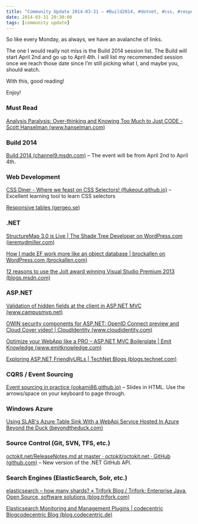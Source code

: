 ```yaml
---
title: "Community Update 2014-03-31 – #Build2014, #dotnet, #css, #responsive tables, #aspnet, #owin, new #octokit .NET version"
date: 2014-03-31 20:30:00
tags: [community update]
---
```


So like every Monday, as always, we have an avalanche of links.

The one I would really not miss is the Build 2014 session list. The Build will start April 2nd and go up to April 4th. I will list my recommended session once we reach those date since I’m still picking what I, and maybe you, should watch.

With this, good reading!

Enjoy!

### Must Read

[Analysis Paralysis: Over-thinking and Knowing Too Much to Just CODE - Scott Hanselman (www.hanselman.com)](http://www.hanselman.com/blog/AnalysisParalysisOverthinkingAndKnowingTooMuchToJustCODE.aspx)

### Build 2014

[Build 2014 (channel9.msdn.com)](http://channel9.msdn.com/Events/Build/2014) – The event will be from April 2nd to April 4th.

### Web Development

[CSS Diner - Where we feast on CSS Selectors! (flukeout.github.io)](http://flukeout.github.io/) – Excellent learning tool to learn CSS selectors

[Responsive tables (gergeo.se)](http://gergeo.se/RWD-Table-Patterns/)

### .NET

[StructureMap 3.0 is Live | The Shade Tree Developer on WordPress.com (jeremydmiller.com)](http://jeremydmiller.com/2014/03/31/structuremap-3-0-is-live/)

[How I made EF work more like an object database | brockallen on WordPress.com (brockallen.com)](http://brockallen.com/2014/03/30/how-i-made-ef-work-more-like-an-object-database/)

[12 reasons to use the Jolt award winning Visual Studio Premium 2013 (blogs.msdn.com)](http://blogs.msdn.com/b/visualstudiouk/archive/2014/03/28/12-reasons-to-use-visual-studio-premium-2013.aspx)

### ASP.NET

[Validation of hidden fields at the client in ASP.NET MVC (www.campusmvp.net)](http://www.campusmvp.net/blog/validation-of-hidden-fields-at-the-client-in-asp-net-mvc)

[OWIN security components for ASP.NET: OpenID Connect preview and Cloud Cover video! | CloudIdentity (www.cloudidentity.com)](http://www.cloudidentity.com/blog/2014/03/31/owin-security-components-for-asp-net-openid-connect-preview-and-cloud-cover-video/)

[Optimize your WebApp like a PRO – ASP.NET MVC Boilerplate | Emit Knowledge (www.emitknowledge.com)](http://www.emitknowledge.com/optimize-webapp-like-pro-asp-net-mvc-boilerplate/)

[Exploring ASP.NET FriendlyURLs | TechNet Blogs (blogs.technet.com)](http://blogs.technet.com/b/southasiamvp/archive/2014/03/31/guest-post-exploring-asp-net-friendlyurls.aspx)

### CQRS / Event Sourcing

[Event sourcing in practice (ookami86.github.io)](http://ookami86.github.io/event-sourcing-in-practice/index.html) – Slides in HTML. Use the arrows/space on your keyboard to page through.

### Windows Azure

[Using SLAB's Azure Table Sink With a WebApi Service Hosted In Azure Beyond the Duck (beyondtheduck.com)](http://beyondtheduck.com/using-slabs-azure-table-sink-webapi-service-hosted-azure/)

### Source Control (Git, SVN, TFS, etc.)

[octokit.net/ReleaseNotes.md at master · octokit/octokit.net · GitHub (github.com)](https://github.com/octokit/octokit.net/blob/master/ReleaseNotes.md) – New version of the .NET GitHub API.

### Search Engines (ElasticSearch, Solr, etc.)

[elasticsearch – how many shards? « Trifork Blog / Trifork: Enterprise Java, Open Source, software solutions (blog.trifork.com)](http://blog.trifork.com/2014/01/07/elasticsearch-how-many-shards/)

[Elasticsearch Monitoring and Management Plugins | codecentric Blogcodecentric Blog (blog.codecentric.de)](https://blog.codecentric.de/en/2014/03/elasticsearch-monitoring-and-management-plugins/)